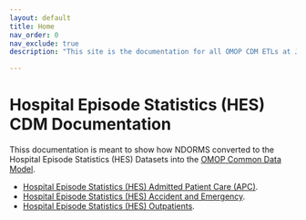 ```yaml
---
layout: default
title: Home
nav_order: 0
nav_exclude: true
description: "This site is the documentation for all OMOP CDM ETLs at Janssen Research & Development"

---
```


# Hospital Episode Statistics (HES) CDM Documentation

Thiss documentation is meant to show how NDORMS converted to the Hospital Episode Statistics (HES) Datasets into the [OMOP Common Data Model](https://ohdsi.github.io/CommonDataModel).

* [Hospital Episode Statistics (HES) Admitted Patient Care (APC)](https://oxford-pharmacoepi.github.io/etl_ndorms/docs/HES_APC).
* [Hospital Episode Statistics (HES) Accident and Emergency](https://oxford-pharmacoepi.github.io/etl_ndorms/docs/HES_AE).
* [Hospital Episode Statistics (HES) Outpatients](https://oxford-pharmacoepi.github.io/etl_ndorms/docs/HES_OP).
